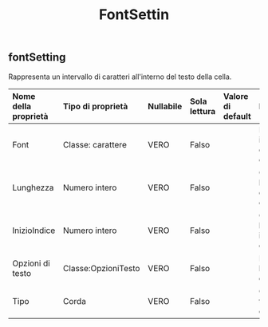 ﻿---
title: FontSettin
second_title: Aspose.Cells Cloud Documen
type: docs
url: /it/specification/model/fontsetting/
description: "Aspose.Cells Specifica del modello cloud: FontSetting. Gestisci facilmente Excel e altri fogli di calcolo con funzionalità come apertura, generazione, modifica, divisione, unione, confronto e conversione"
kwords: Excel, Office, Foglio di calcolo, Cloud REST API, FontSetting
weight: 50
---
## **fontSetting**

 Rappresenta un intervallo di caratteri all'interno del testo della cella.

| Nome della proprietà| Tipo di proprietà| Nullabile| Sola lettura| Valore di default| Descrizione|
|:- |:- |:- |:- |:- |:- |
| Font| Classe: carattere| VERO| Falso|| Restituisce il carattere di questo oggetto.|
| Lunghezza| Numero intero| VERO| Falso|| Ottiene la lunghezza dei caratteri.|
| InizioIndice| Numero intero| VERO| Falso|| Ottiene l'indice iniziale dei caratteri.|
| Opzioni di testo| Classe:OpzioniTesto| VERO| Falso||Restituisce le opzioni del testo.|
| Tipo| Corda| VERO| Falso|| Ottiene il tipo di nodo di testo.|

